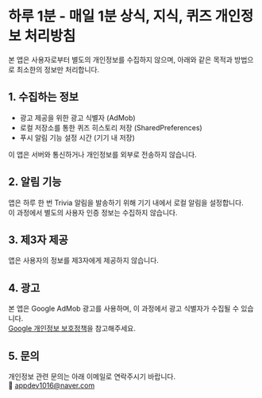 # 하루 1분 - 매일 1분 상식, 지식, 퀴즈 개인정보 처리방침

본 앱은 사용자로부터 별도의 개인정보를 수집하지 않으며, 아래와 같은 목적과 방법으로 최소한의 정보만 처리합니다.

## 1. 수집하는 정보

- 광고 제공을 위한 광고 식별자 (AdMob)
- 로컬 저장소를 통한 퀴즈 히스토리 저장 (SharedPreferences)
- 푸시 알림 기능 설정 시간 (기기 내 저장)

이 앱은 서버와 통신하거나 개인정보를 외부로 전송하지 않습니다.

## 2. 알림 기능

앱은 하루 한 번 Trivia 알림을 발송하기 위해 기기 내에서 로컬 알림을 설정합니다.  
이 과정에서 별도의 사용자 인증 정보는 수집하지 않습니다.

## 3. 제3자 제공

앱은 사용자의 정보를 제3자에게 제공하지 않습니다.

## 4. 광고

본 앱은 Google AdMob 광고를 사용하며, 이 과정에서 광고 식별자가 수집될 수 있습니다.  
[Google 개인정보 보호정책](https://policies.google.com/privacy)을 참고해주세요.

## 5. 문의

개인정보 관련 문의는 아래 이메일로 연락주시기 바랍니다.  
📧 [appdev1016@naver.com](mailto:appdev1016@naver.com)
